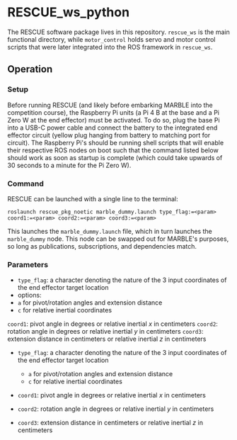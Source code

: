 # RESCUE_ws_python

The RESCUE software package lives in this repository. `rescue_ws` is the main functional directory, while `motor_control` holds servo and motor control scripts that were later integrated into the ROS framework in `rescue_ws`.

## Operation

### Setup
Before running RESCUE (and likely before embarking MARBLE into the competition course), the Raspberry Pi units (a Pi 4 B at the base and a Pi Zero W at the end effector) must be activated. To do so, plug the base Pi into a USB-C power cable and connect the battery to the integrated end effector circuit (yellow plug hanging from battery to matching port for circuit). The Raspberry Pi's should be running shell scripts that will enable their respective ROS nodes on boot such that the command listed below should work as soon as startup is complete (which could take upwards of 30 seconds to a minute for the Pi Zero W).

### Command
RESCUE can be launched with a single line to the terminal:
```
roslaunch rescue_pkg_noetic marble_dummy.launch type_flag:=<param> coord1:=<param> coord2:=<param> coord3:=<param>
```
This launches the `marble_dummy.launch` file, which in turn launches the `marble_dummy` node. This node can be swapped out for MARBLE's purposes, so long as publications, subscriptions, and dependencies match.

### Parameters
- `type_flag`: a character denoting the nature of the 3 input coordinates of the end effector target location
-   options:
-   `a` for pivot/rotation angles and extension distance
-   `c` for relative inertial coordinates

`coord1`: pivot angle in degrees or relative inertial _x_ in centimeters
`coord2`: rotation angle in degrees or relative inertial _y_ in centimeters
`coord3`: extension distance in centimeters or relative inertial _z_ in centimeters

* `type_flag`: a character denoting the nature of the 3 input coordinates of the end effector target location
  * `a` for pivot/rotation angles and extension distance
  * `c` for relative inertial coordinates

* `coord1`: pivot angle in degrees or relative inertial _x_ in centimeters
* `coord2`: rotation angle in degrees or relative inertial _y_ in centimeters
* `coord3`: extension distance in centimeters or relative inertial _z_ in centimeters
